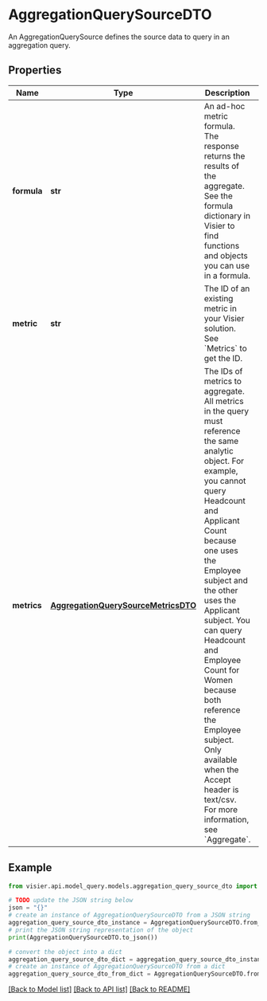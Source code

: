 # AggregationQuerySourceDTO

An AggregationQuerySource defines the source data to query in an aggregation query.

## Properties

Name | Type | Description | Notes
------------ | ------------- | ------------- | -------------
**formula** | **str** | An ad-hoc metric formula. The response returns the results of the aggregate.  See the formula dictionary in Visier to find functions and objects you can use in a formula. | [optional] 
**metric** | **str** | The ID of an existing metric in your Visier solution. See &#x60;Metrics&#x60; to get the ID. | [optional] 
**metrics** | [**AggregationQuerySourceMetricsDTO**](AggregationQuerySourceMetricsDTO.md) | The IDs of metrics to aggregate. All metrics in the query must reference the same analytic object.  For example, you cannot query Headcount and Applicant Count because one uses the Employee subject and  the other uses the Applicant subject. You can query Headcount and Employee Count for Women because both  reference the Employee subject. Only available when the Accept header is text/csv. For more information,  see &#x60;Aggregate&#x60;. | [optional] 

## Example

```python
from visier.api.model_query.models.aggregation_query_source_dto import AggregationQuerySourceDTO

# TODO update the JSON string below
json = "{}"
# create an instance of AggregationQuerySourceDTO from a JSON string
aggregation_query_source_dto_instance = AggregationQuerySourceDTO.from_json(json)
# print the JSON string representation of the object
print(AggregationQuerySourceDTO.to_json())

# convert the object into a dict
aggregation_query_source_dto_dict = aggregation_query_source_dto_instance.to_dict()
# create an instance of AggregationQuerySourceDTO from a dict
aggregation_query_source_dto_from_dict = AggregationQuerySourceDTO.from_dict(aggregation_query_source_dto_dict)
```
[[Back to Model list]](../README.md#documentation-for-models) [[Back to API list]](../README.md#documentation-for-api-endpoints) [[Back to README]](../README.md)


